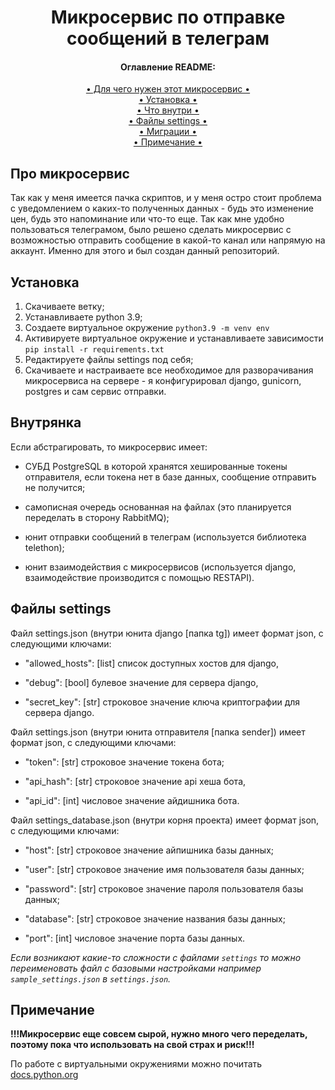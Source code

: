 <h1 align="center">
  Микросервис по отправке сообщений в телеграм
</h1>

<h4 align="center">Оглавление README:</h4>
<div align="center">
    <a href="#про-микросервис"> • Для чего нужен этот микросервис • </a><br>
    <a href="#установка"> • Установка • </a><br>
    <a href="#внутрянка"> • Что внутри • </a><br>
    <a href="#файлы-settings"> • Файлы settings • </a><br>
    <a href="#миграции"> • Миграции • </a><br>
    <a href="#примечание"> • Примечание • </a>
</div>


## Про микросервис
Так как у меня имеется пачка скриптов, и у меня остро стоит проблема с уведомлением о каких-то полученных данных - будь это изменение цен, будь это напоминание или что-то еще. Так как мне удобно пользоваться телеграмом, было решено сделать микросервис с возможностью отправить сообщение в какой-то канал или напрямую на аккаунт. Именно для этого и был создан данный репозиторий.


## Установка
1. Скачиваете ветку;
2. Устанавливаете python 3.9;
3. Создаете виртуальное окружение `python3.9 -m venv env`
4. Активируете виртуальное окружение и устанавливаете зависимости `pip install -r requirements.txt`
5. Редактируете файлы settings под себя;
6. Скачиваете и настраиваете все необходимое для разворачивания микросервиса на сервере - я конфигурировал django, gunicorn, postgres и сам сервис отправки.


## Внутрянка
Если абстрагировать, то микросервис имеет:

* СУБД PostgreSQL в которой хранятся хешированные токены отправителя, если токена нет в базе данных, сообщение отправить не получится;

* самописная очередь основанная на файлах (это планируется переделать в сторону RabbitMQ);

* юнит отправки сообщений в телеграм (используется библиотека telethon);

* юнит взаимодействия с микросервисов (используется django, взаимодействие производится с помощью RESTAPI).


## Файлы settings
Файл settings.json (внутри юнита django [папка tg]) имеет формат json, с следующими ключами:

* "allowed_hosts": [list] список доступных хостов для django,

* "debug": [bool] булевое значение для сервера django,

* "secret_key": [str] строковое значение ключа криптографии для сервера django.

Файл settings.json (внутри юнита отправителя [папка sender]) имеет формат json, с следующими ключами:

* "token": [str] строковое значение токена бота;

* "api_hash": [str] строковое значение api хеша бота,

* "api_id": [int] числовое значение айдишника бота.

Файл settings_database.json (внутри корня проекта) имеет формат json, с следующими ключами:

* "host": [str] строковое значение айпишника базы данных;

* "user": [str] строковое значение имя пользователя базы данных;

* "password": [str] строковое значение пароля пользователя базы данных;

* "database": [str] строковое значение названия базы данных;

* "port": [int] числовое значение порта базы данных.


*Если возникают какие-то сложности с файлами `settings` то можно переименовать файл с базовыми настройками например `sample_settings.json` в `settings.json`.*


## Примечание
<b>!!!Микросервис еще совсем сырой, нужно много чего переделать, поэтому пока что использовать на свой страх и риск!!!</b>

По работе с виртуальными окружениями можно почитать <a href="https://docs.python.org/3/library/venv.html#how-venvs-work"> docs.python.org</a>